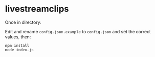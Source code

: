 # livestreamclips

Once in directory:

Edit and rename `config.json.example` to `config.json` and set the correct values, then:
```
npm install
node index.js
```
